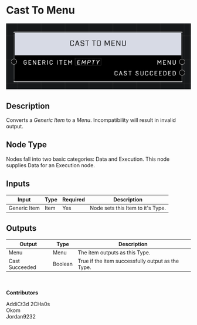 # Cast To Menu
![](../../../.gitbook/assets/cast-to-menu.png)
## Description
Converts a _Generic Item_ to a _Menu_. Incompatibility will result in invalid output.  

## Node Type
Nodes fall into two basic categories: Data and Execution. This node supplies Data for an Execution node.

## Inputs
| Input | Type | Required | Description |
|------------------|------------------|----------|--------------------------------------------------------------|
| Generic Item | Item | Yes | Node sets this Item to it's Type. |

## Outputs
| Output | Type | Description |
|------------------|------------------|--------------------------------------------------------------|
| Menu | Menu | The item outputs as this Type. |
| Cast Succeeded | Boolean | True if the item successfully output as the Type. |

\
\
**Contributors**

AddiCt3d 2CHa0s \
Okom \
Jordan9232